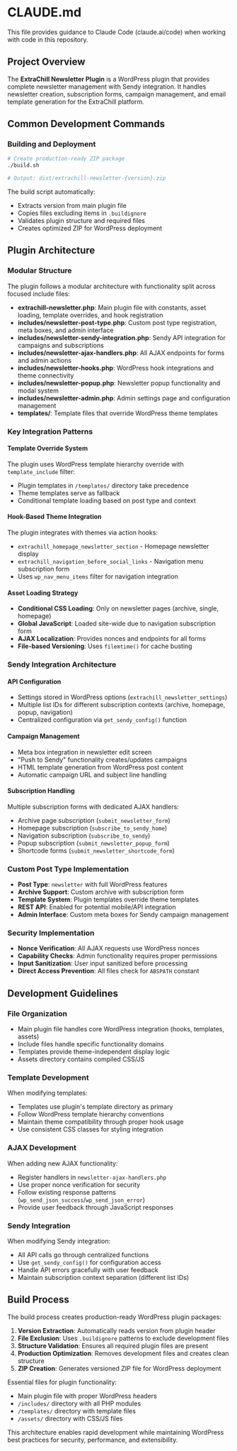 # CLAUDE.md

This file provides guidance to Claude Code (claude.ai/code) when working with code in this repository.

## Project Overview

The **ExtraChill Newsletter Plugin** is a WordPress plugin that provides complete newsletter management with Sendy integration. It handles newsletter creation, subscription forms, campaign management, and email template generation for the ExtraChill platform.

## Common Development Commands

### Building and Deployment
```bash
# Create production-ready ZIP package
./build.sh

# Output: dist/extrachill-newsletter-{version}.zip
```

The build script automatically:
- Extracts version from main plugin file
- Copies files excluding items in `.buildignore`
- Validates plugin structure and required files
- Creates optimized ZIP for WordPress deployment

## Plugin Architecture

### Modular Structure
The plugin follows a modular architecture with functionality split across focused include files:

- **extrachill-newsletter.php**: Main plugin file with constants, asset loading, template overrides, and hook registration
- **includes/newsletter-post-type.php**: Custom post type registration, meta boxes, and admin interface
- **includes/newsletter-sendy-integration.php**: Sendy API integration for campaigns and subscriptions
- **includes/newsletter-ajax-handlers.php**: All AJAX endpoints for forms and admin actions
- **includes/newsletter-hooks.php**: WordPress hook integrations and theme connectivity
- **includes/newsletter-popup.php**: Newsletter popup functionality and modal system
- **includes/newsletter-admin.php**: Admin settings page and configuration management
- **templates/**: Template files that override WordPress theme templates

### Key Integration Patterns

#### Template Override System
The plugin uses WordPress template hierarchy override with `template_include` filter:
- Plugin templates in `/templates/` directory take precedence
- Theme templates serve as fallback
- Conditional template loading based on post type and context

#### Hook-Based Theme Integration
The plugin integrates with themes via action hooks:
- `extrachill_homepage_newsletter_section` - Homepage newsletter display
- `extrachill_navigation_before_social_links` - Navigation menu subscription form
- Uses `wp_nav_menu_items` filter for navigation integration

#### Asset Loading Strategy
- **Conditional CSS Loading**: Only on newsletter pages (archive, single, homepage)
- **Global JavaScript**: Loaded site-wide due to navigation subscription form
- **AJAX Localization**: Provides nonces and endpoints for all forms
- **File-based Versioning**: Uses `filemtime()` for cache busting

### Sendy Integration Architecture

#### API Configuration
- Settings stored in WordPress options (`extrachill_newsletter_settings`)
- Multiple list IDs for different subscription contexts (archive, homepage, popup, navigation)
- Centralized configuration via `get_sendy_config()` function

#### Campaign Management
- Meta box integration in newsletter edit screen
- "Push to Sendy" functionality creates/updates campaigns
- HTML template generation from WordPress post content
- Automatic campaign URL and subject line handling

#### Subscription Handling
Multiple subscription forms with dedicated AJAX handlers:
- Archive page subscription (`submit_newsletter_form`)
- Homepage subscription (`subscribe_to_sendy_home`)
- Navigation subscription (`subscribe_to_sendy`)
- Popup subscription (`submit_newsletter_popup_form`)
- Shortcode forms (`submit_newsletter_shortcode_form`)

### Custom Post Type Implementation
- **Post Type**: `newsletter` with full WordPress features
- **Archive Support**: Custom archive with subscription form
- **Template System**: Plugin templates override theme templates
- **REST API**: Enabled for potential mobile/API integration
- **Admin Interface**: Custom meta boxes for Sendy campaign management

### Security Implementation
- **Nonce Verification**: All AJAX requests use WordPress nonces
- **Capability Checks**: Admin functionality requires proper permissions
- **Input Sanitization**: User input sanitized before processing
- **Direct Access Prevention**: All files check for `ABSPATH` constant

## Development Guidelines

### File Organization
- Main plugin file handles core WordPress integration (hooks, templates, assets)
- Include files handle specific functionality domains
- Templates provide theme-independent display logic
- Assets directory contains compiled CSS/JS

### Template Development
When modifying templates:
- Templates use plugin's template directory as primary
- Follow WordPress template hierarchy conventions
- Maintain theme compatibility through proper hook usage
- Use consistent CSS classes for styling integration

### AJAX Development
When adding new AJAX functionality:
- Register handlers in `newsletter-ajax-handlers.php`
- Use proper nonce verification for security
- Follow existing response patterns (`wp_send_json_success`/`wp_send_json_error`)
- Provide user feedback through JavaScript responses

### Sendy Integration
When modifying Sendy integration:
- All API calls go through centralized functions
- Use `get_sendy_config()` for configuration access
- Handle API errors gracefully with user feedback
- Maintain subscription context separation (different list IDs)

## Build Process

The build process creates production-ready WordPress plugin packages:

1. **Version Extraction**: Automatically reads version from plugin header
2. **File Exclusion**: Uses `.buildignore` patterns to exclude development files
3. **Structure Validation**: Ensures all required plugin files are present
4. **Production Optimization**: Removes development files and creates clean structure
5. **ZIP Creation**: Generates versioned ZIP file for WordPress deployment

Essential files for plugin functionality:
- Main plugin file with proper WordPress headers
- `/includes/` directory with all PHP modules
- `/templates/` directory with template files
- `/assets/` directory with CSS/JS files

This architecture enables rapid development while maintaining WordPress best practices for security, performance, and extensibility.